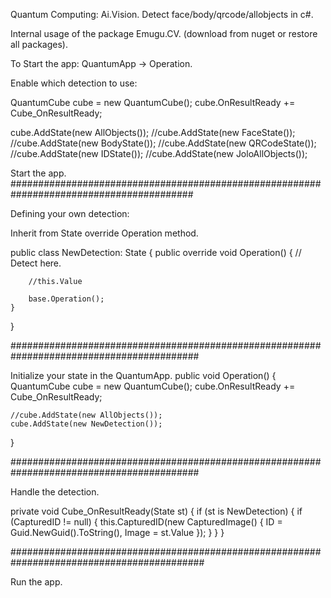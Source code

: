 Quantum Computing: Ai.Vision. 
Detect face/body/qrcode/allobjects in c#.

Internal usage of the package Emugu.CV. (download from nuget or restore all packages).

To Start the app:
QuantumApp -> Operation.

Enable which detection to use:

QuantumCube<Bitmap> cube = new QuantumCube<Bitmap>();
cube.OnResultReady += Cube_OnResultReady;

cube.AddState(new AllObjects());
//cube.AddState(new FaceState());
//cube.AddState(new BodyState());
//cube.AddState(new QRCodeState());
//cube.AddState(new IDState());
//cube.AddState(new JoloAllObjects());

Start the app.
#########################################################################################

Defining your own detection:

Inherit from State<Bitmap>
override Operation method.

public class NewDetection: State<Bitmap>
{
	public override void Operation()
	{
		// Detect here. 

		//this.Value

		base.Operation();
	}
}

##########################################################################################

Initialize your state in the QuantumApp.
public void Operation()
{
	QuantumCube<Bitmap> cube = new QuantumCube<Bitmap>();
	cube.OnResultReady += Cube_OnResultReady;

	//cube.AddState(new AllObjects());
	cube.AddState(new NewDetection());
 }

 ##########################################################################################

 Handle the detection.

 private void Cube_OnResultReady(State<Bitmap> st)
 {
  	if (st is NewDetection)
  	{
  		if (CapturedID != null)
  		{
  			this.CapturedID(new CapturedImage() { ID = Guid.NewGuid().ToString(), Image = st.Value });
  		}
  	}
 }

 ###########################################################################################

 Run the app.
